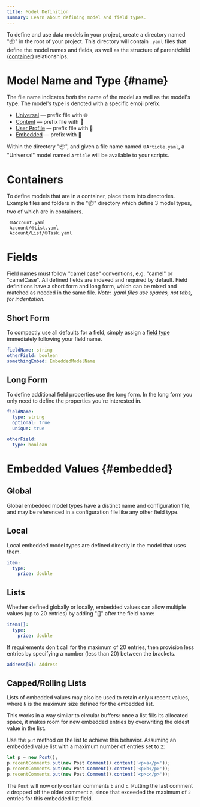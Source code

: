 ```yaml
---
title: Model Definition
summary: Learn about defining model and field types.
---
```


To define and use data models in your project, create a directory named "📦" in the root
of your project.  This directory will contain `.yaml` files that
define the model names and fields, as well as the structure of
parent/child ([container](/🗄/Article/models/containers.md)) relationships.

# Model Name and Type {#name}

The file name indicates _both_ the name of the model as well as the model's type.
The model's type is denoted with a specific emoji prefix.

- [Universal](/🗄/Article/models/types.md#universal) &mdash; prefix file with 🌐
- [Content](/🗄/Article/models/types.md#content) &mdash; prefix file with 📄
- [User Profile](/🗄/Article/models/types.md#profile) &mdash; prefix file with 👤
- [Embedded](/🗄/Article/models/types.md#embedded) &mdash; prefix with 📎

Within the directory "📦", and given a file name named `🌐Article.yaml`,
a "Universal" model named `Article` will be available to your scripts.

# Containers

To define models that are in a container, place them into directories.  Example files and folders in the
"📦" directory which define 3 model types, two of which are in containers.

```files
 🌐Account.yaml
 Account/🌐List.yaml
 Account/List/🌐Task.yaml
```

# Fields 

Field names must follow "camel case" conventions, e.g. "camel" or "camelCase".
All defined fields are indexed and required by default.
Field definitions have a short form and long form, which can be mixed and matched as
needed in the same file.
_Note: .yaml files use spaces, not tabs, for indentation._

## Short Form

To compactly use all defaults for a field, simply assign a [field type](/🗄/Article/models/fields.md)
immediately following your field name.

```yaml
fieldName: string
otherField: boolean
somethingEmbed: EmbeddedModelName
```

## Long Form

To define additional field properties use the long form.
In the long form you only need to define the properties you're interested in.

```yaml
fieldName:
  type: string
  optional: true
  unique: true

otherField:
  type: boolean
```

# Embedded Values {#embedded}

## Global
        
Global embedded model types have a distinct name and configuration file,
and may be referenced in a configuration file like any other field type.

## Local

Local embedded model types are defined directly in the model that uses them.

```yaml
item:
  type:
    price: double
```

## Lists

Whether defined globally or locally, embedded values can allow multiple values (up to 20 entries)
by adding "[]" after the field name:

```yaml
items[]:
  type:
    price: double
```

If requirements don't call for the maximum of 20 entries, then provision less entries by
specifying a number (less than 20) between the brackets.

```yaml
address[5]: Address
```

## Capped/Rolling Lists

Lists of embedded values may also be used to retain only `N` recent values,
where `N` is the maximum size defined for the embedded list.

This works in a way similar to circular buffers: 
once a list fills its allocated space, 
it makes room for new embedded entries by overwriting the oldest value in the list.

Use the `put` method on the list to achieve this behavior. 
Assuming an embedded value list with a maximum number of entries set to `2`:

```javascript
let p = new Post();
p.recentComments.put(new Post.Comment().content('<p>a</p>'));
p.recentComments.put(new Post.Comment().content('<p>b</p>'));
p.recentComments.put(new Post.Comment().content('<p>c</p>'));
```
The `Post` will now only contain comments `b` and `c`.
Putting the last comment `c` dropped off the older comment `a`,
since that exceeded the maximum of `2` entries for this embedded list field.


